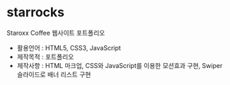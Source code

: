 # starrocks
Staroxx Coffee 웹사이트 포트폴리오

- 활용언어 : HTML5, CSS3, JavaScript
- 제작목적 : 포트폴리오
- 제작사항 : HTML 마크업, CSS와 JavaScript를 이용한 모션효과 구현, Swiper 슬라이드로 배너 리스트 구현
